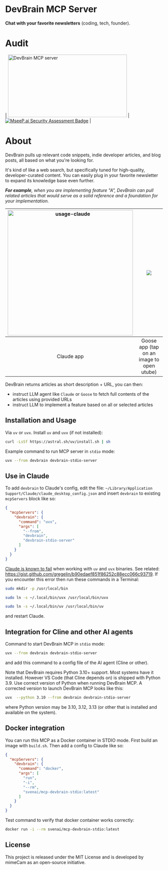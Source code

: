 # DevBrain MCP Server

**Chat with your favorite newsletters** (coding, tech, founder).

# Audit

| <a href="https://glama.ai/mcp/servers/@mimeCam/mcp-devbrain-stdio">
  <img width="380" height="200" src="https://glama.ai/mcp/servers/@mimeCam/mcp-devbrain-stdio/badge" alt="DevBrain MCP server" /></a> | [![MseeP.ai Security Assessment Badge](https://mseep.net/pr/mimecam-mcp-devbrain-stdio-badge.png)](https://mseep.ai/app/mimecam-mcp-devbrain-stdio) |

# About 

DevBrain pulls up relevant code snippets, indie developer articles, and blog posts, all based on what you're looking for.

It's kind of like a web search, but specifically tuned for high-quality, developer-curated content. You can easily plug in your favorite newsletter to expand its knowledge base even further.

_**For example**, when you are implementing feature "A", DevBrain can pull related articles that would serve as a solid reference and a foundation for your implementation._

| <img width="400" alt="usage-claude" src="https://github.com/user-attachments/assets/f87b80ee-7829-43e8-9223-a02a38b4fd12" /> | [![](https://github.com/user-attachments/assets/a0525745-8435-4cce-aadb-418e6af81a21)](https://youtu.be/7UFtKqI9CjQ) |
|:--------:|:--------:|
| Claude app | Goose app (tap on an image to open utube) |

DevBrain returns articles as short description + URL, you can then:
 - instruct LLM agent like `Claude` or `Goose` to fetch full contents of the articles using provided URLs
 - instruct LLM to implement a feature based on all or selected articles

## Installation and Usage

Via `uv` or `uvx`. Install `uv` and `uvx` (if not installed):
```bash
curl -LsSf https://astral.sh/uv/install.sh | sh
```

Example command to run MCP server in `stdio` mode:
```bash
uvx --from devbrain devbrain-stdio-server
```

## Use in Claude

To add `devbrain` to Claude's config, edit the file:
`~/Library/Application Support/Claude/claude_desktop_config.json`
and insert `devbrain` to existing `mcpServers` block like so:
```json
{
  "mcpServers": {
    "devbrain": {
      "command": "uvx",
      "args": [
        "--from",
        "devbrain",
        "devbrain-stdio-server"
      ]
    }
  }
}
```

[Claude is known to fail](https://gist.github.com/gregelin/b90edaef851f86252c88ecc066c93719) when working with `uv` and `uvx` binaries. See related: https://gist.github.com/gregelin/b90edaef851f86252c88ecc066c93719. If you encounter this error then run these commands in a Terminal:
```bash
sudo mkdir -p /usr/local/bin
```
```bash
sudo ln -s ~/.local/bin/uvx /usr/local/bin/uvx
```
```bash
sudo ln -s ~/.local/bin/uv /usr/local/bin/uv
```
and restart Claude.

## Integration for Cline and other AI agents
Command to start DevBrain MCP in `stdio` mode:
```bash
uvx --from devbrain devbrain-stdio-server
```
and add this command to a config file of the AI agent (Cline or other).

Note that DevBrain requires Python 3.10+ support. Most systems have it installed. However VS Code (that Cline depends on) is shipped with Python 3.9. Use correct version of Python when running DevBrain MCP. A corrected version to launch DevBrain MCP looks like this:
```bash
uvx  --python 3.10 --from devbrain devbrain-stdio-server
```
where Python version may be 3.10, 3.12, 3.13 (or other that is installed and available on the system).

## Docker integration

You can run this MCP as a Docker container in STDIO mode. First build an image with `build.sh`. Then add a config to Claude like so:
```json
{
  "mcpServers": {
    "devbrain": {
      "command": "docker",
      "args": [
        "run",
        "-i",
        "--rm",
        "svenai/mcp-devbrain-stdio:latest"
      ]
    }
  }
}
```
Test command to verify that docker container works correctly:
```bash
docker run -i --rm svenai/mcp-devbrain-stdio:latest
```


## License
This project is released under the MIT License and is developed by mimeCam as an open-source initiative.
